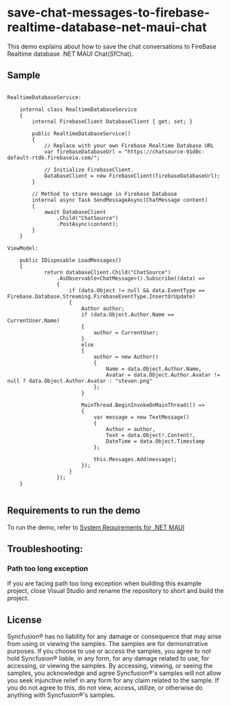 # save-chat-messages-to-firebase-realtime-database-net-maui-chat
This demo explains about how to save the chat conversations to FireBase Realtime database .NET MAUI Chat(SfChat).

## Sample
 
```xaml
 
RealtimeDatabaseService:
 
    internal class RealtimeDatabaseService
    {
        internal FirebaseClient DatabaseClient { get; set; }
 
        public RealtimeDatabaseService()
        {
            // Replace with your own Firebase Realtime Database URL
            var firebaseDatabaseUrl = "https://chatsource-91d0c-default-rtdb.firebaseio.com/";
 
            // Initialize FirebaseClient.
            DatabaseClient = new FirebaseClient(firebaseDatabaseUrl);
        }
 
        // Method to store message in Firebase Database
        internal async Task SendMessageAsync(ChatMessage content)
        {
            await DatabaseClient
                .Child("ChatSource")
                .PostAsync(content);
        }
    }
 
ViewModel:
 
    public IDisposable LoadMessages()
    {
            return databaseClient.Child("ChatSource")
                .AsObservable<ChatMessage>().Subscribe((data) =>
                {
                    if (data.Object != null && data.EventType == Firebase.Database.Streaming.FirebaseEventType.InsertOrUpdate)
                    {
                        Author author;
                        if (data.Object.Author.Name == CurrentUser.Name)
                        {
                            author = CurrentUser;
                        }
                        else
                        {
                            author = new Author()
                            {
                                Name = data.Object.Author.Name,
                                Avatar = data.Object.Author.Avatar != null ? data.Object.Author.Avatar : "steven.png"
                            };
                        }
 
                        MainThread.BeginInvokeOnMainThread(() =>
                        {
                            var message = new TextMessage()
                            {
                                Author = author,
                                Text = data.Object!.Content!,
                                DateTime = data.Object.Timestamp
                            };
 
                            this.Messages.Add(message);
                        });
                    }
                });
    }
 
```
 
## Requirements to run the demo
 
To run the demo, refer to [System Requirements for .NET MAUI]( https://help.syncfusion.com/maui/system-requirements)
 
## Troubleshooting:
### Path too long exception
 
If you are facing path too long exception when building this example project, close Visual Studio and rename the repository to short and build the project.
 
## License
 
Syncfusion® has no liability for any damage or consequence that may arise from using or viewing the samples. The samples are for demonstrative purposes. If you choose to use or access the samples, you agree to not hold Syncfusion® liable, in any form, for any damage related to use, for accessing, or viewing the samples. By accessing, viewing, or seeing the samples, you acknowledge and agree Syncfusion®'s samples will not allow you seek injunctive relief in any form for any claim related to the sample. If you do not agree to this, do not view, access, utilize, or otherwise do anything with Syncfusion®'s samples.
